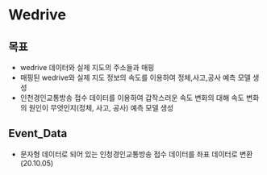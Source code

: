# Wedrive

## 목표
- wedrive 데이터와 실제 지도의 주소들과 매핑
- 매핑된 wedrive와 실제 지도 정보의 속도를 이용하여 정체,사고,공사 예측 모델 생성
- 인천경인교통방송 접수 데이터를 이용하여 갑작스러운 속도 변화의 대해 속도 변화의 원인이 무엇인지(정체, 사고, 공사) 예측 모델 생성

## Event_Data
- 문자형 데이터로 되어 있는 인청경인교통방송 접수 데이터를 좌표 데이터로 변환 (20.10.05)
